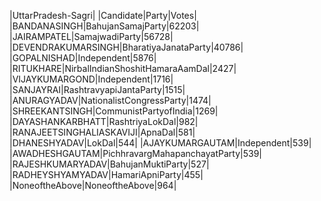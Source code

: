  
|UttarPradesh-Sagri|
|Candidate|Party|Votes|
|BANDANASINGH|BahujanSamajParty|62203|
|JAIRAMPATEL|SamajwadiParty|56728|
|DEVENDRAKUMARSINGH|BharatiyaJanataParty|40786|
|GOPALNISHAD|Independent|5876|
|RITUKHARE|NirbalIndianShoshitHamaraAamDal|2427|
|VIJAYKUMARGOND|Independent|1716|
|SANJAYRAI|RashtravyapiJantaParty|1515|
|ANURAGYADAV|NationalistCongressParty|1474|
|SHREEKANTSINGH|CommunistPartyofIndia|1269|
|DAYASHANKARBHATT|RashtriyaLokDal|982|
|RANAJEETSINGHALIASKAVIJI|ApnaDal|581|
|DHANESHYADAV|LokDal|544|
|AJAYKUMARGAUTAM|Independent|539|
|AWADHESHGAUTAM|PichhravargMahapanchayatParty|539|
|RAJESHKUMARYADAV|BahujanMuktiParty|527|
|RADHEYSHYAMYADAV|HamariApniParty|455|
|NoneoftheAbove|NoneoftheAbove|964|
